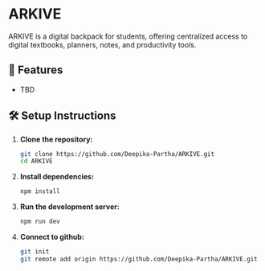 # ARKIVE

ARKIVE is a digital backpack for students, offering centralized access to digital textbooks, planners, notes, and productivity tools.

## 🚀 Features

- TBD

## 🛠️ Setup Instructions

1. **Clone the repository:**

   ```bash
   git clone https://github.com/Deepika-Partha/ARKIVE.git
   cd ARKIVE
   
2. **Install dependencies:**

   ```bash
   npm install
   
3. **Run the development server:**

   ```bash
   npm run dev

4. **Connect to github:**

   ```bash
   git init
   git remote add origin https://github.com/Deepika-Partha/ARKIVE.git
   
